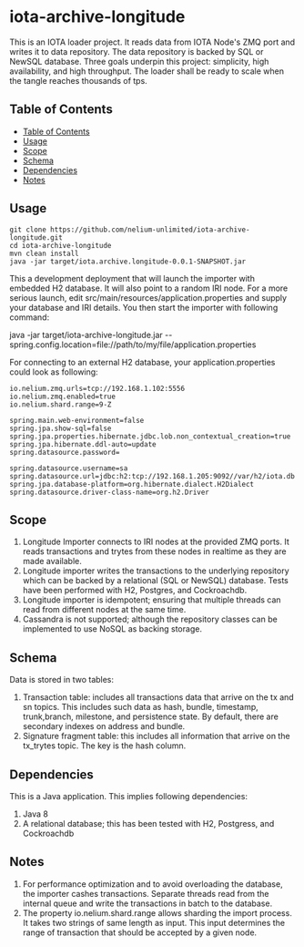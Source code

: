 # iota-archive-longitude
This is an IOTA loader project. It reads data from IOTA Node's ZMQ port and writes it to data repository. The data repository is backed by SQL or NewSQL database.
Three goals underpin this project: simplicity, high availability, and high throughput. The loader shall be ready to scale when the tangle reaches thousands of tps.

## Table of Contents
* [Table of Contents](#table-of-contents)
* [Usage](#usage)
* [Scope](#scope)
* [Schema](#schema)
* [Dependencies](#dependencies)
* [Notes](#notes)

## Usage
    git clone https://github.com/nelium-unlimited/iota-archive-longitude.git
    cd iota-archive-longitude
    mvn clean install
    java -jar target/iota.archive.longitude-0.0.1-SNAPSHOT.jar

This a development deployment that will launch the importer with embedded H2 database. It will also point to a random IRI node. For a more serious launch, edit src/main/resources/application.properties and supply your database and IRI details. You then start the importer with following command:

   java -jar target/iota-archive-longitude.jar --spring.config.location=file://path/to/my/file/application.properties

For connecting to an external H2 database, your application.properties could look as following:

    io.nelium.zmq.urls=tcp://192.168.1.102:5556
    io.nelium.zmq.enabled=true
    io.nelium.shard.range=9-Z

    spring.main.web-environment=false
    spring.jpa.show-sql=false
    spring.jpa.properties.hibernate.jdbc.lob.non_contextual_creation=true
    spring.jpa.hibernate.ddl-auto=update
    spring.datasource.password=

    spring.datasource.username=sa
    spring.datasource.url=jdbc:h2:tcp://192.168.1.205:9092//var/h2/iota.db
    spring.jpa.database-platform=org.hibernate.dialect.H2Dialect
    spring.datasource.driver-class-name=org.h2.Driver


## Scope
1. Longitude Importer connects to IRI nodes at the provided ZMQ ports. It reads transactions and trytes from these nodes in realtime as they are made available.
2. Longitude importer writes the transactions to the underlying repository which can be backed by a relational (SQL or NewSQL) database. Tests have been performed with H2, Postgres, and Cockroachdb.
3. Longitude importer is idempotent; ensuring that multiple threads can read from different nodes at the same time.
4. Cassandra is not supported; although the repository classes can be implemented to use NoSQL as backing storage.


## Schema
Data is stored in two tables:
1. Transaction table: includes all transactions data that arrive on the tx and sn topics. This includes such data as hash, bundle, timestamp, trunk,branch, milestone, and persistence state. By default, there are secondary indexes on address and bundle.
2. Signature fragment table: this includes all information that arrive on the tx_trytes topic. The key is the hash column.


## Dependencies
This is a Java application. This implies following dependencies:
1. Java 8
2. A relational database; this has been tested with H2, Postgress, and Cockroachdb

## Notes
1. For performance optimization and to avoid overloading the database, the importer cashes transactions. Separate threads read from the internal queue and write the transactions in batch to the database.
2. The property io.nelium.shard.range allows sharding the import process. It takes two strings of same length as input. This input determines the range of transaction that should be accepted by a given node.
